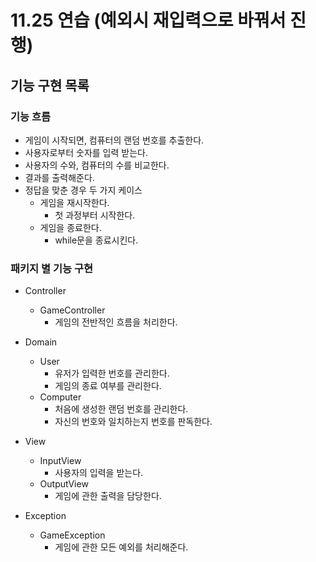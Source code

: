 # 11.25 연습 (예외시 재입력으로 바꿔서 진행)

## 기능 구현 목록

### 기능 흐름

- 게임이 시작되면, 컴퓨터의 랜덤 번호를 추출한다.
- 사용자로부터 숫자를 입력 받는다.
- 사용자의 수와, 컴퓨터의 수를 비교한다.
- 결과를 출력해준다.
- 정답을 맞춘 경우 두 가지 케이스
    - 게임을 재시작한다.
        - 첫 과정부터 시작한다.
    - 게임을 종료한다.
        - while문을 종료시킨다.

### 패키지 별 기능 구현

- Controller
    - GameController
        - 게임의 전반적인 흐름을 처리한다.

- Domain
    - User
        - 유저가 입력한 번호를 관리한다.
        - 게임의 종료 여부를 관리한다.
    - Computer
        - 처음에 생성한 랜덤 번호를 관리한다.
        - 자신의 번호와 일치하는지 번호를 판독한다.

- View
    - InputView
        - 사용자의 입력을 받는다.
    - OutputView
        - 게임에 관한 출력을 담당한다.

- Exception
    - GameException
        - 게임에 관한 모든 예외를 처리해준다.